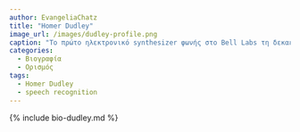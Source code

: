 ```yaml
---
author: EvangeliaChatz
title: "Homer Dudley"
image_url: /images/dudley-profile.png
caption: "Το πρώτο ηλεκτρονικό synthesizer φωνής στο Bell Labs τη δεκαετία του 1930"
categories:
  - Βιογραφία 
  - Ορισμός 
tags:
  - Homer Dudley
  - speech recognition
---
```


{% include bio-dudley.md %}
